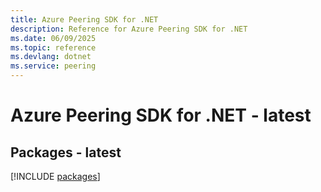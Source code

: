 ```yaml
---
title: Azure Peering SDK for .NET
description: Reference for Azure Peering SDK for .NET
ms.date: 06/09/2025
ms.topic: reference
ms.devlang: dotnet
ms.service: peering
---
```

# Azure Peering SDK for .NET - latest
## Packages - latest
[!INCLUDE [packages](peering-index.md)]